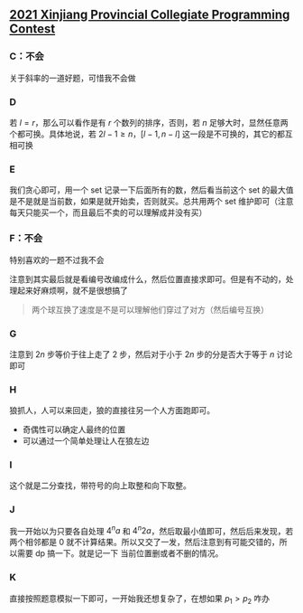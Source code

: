 ## [2021 Xinjiang Provincial Collegiate Programming Contest](https://codeforces.com/gym/103115/)

### C：不会

关于斜率的一道好题，可惜我不会做

### D

若 $l = r$，那么可以看作是有 $r$ 个数列的排序，否则，若 $n$ 足够大时，显然任意两个都可换。具体地说，若 $2l - 1 \geq n$，$[l - 1, n - l]$ 这一段是不可换的，其它的都互相可换

### E

我们贪心即可，用一个 set 记录一下后面所有的数，然后看当前这个 set 的最大值是不是就是当前数，如果是就开始卖，否则就买。总共用两个 set 维护即可（注意每天只能买一个，而且最后不卖的可以理解成并没有买）

### F：不会

特别喜欢的一题不过我不会

注意到其实最后就是看编号改编成什么，然后位置直接求即可。但是有不动的，处理起来好麻烦啊，就不是很想搞了

> 两个球互换了速度是不是可以理解他们穿过了对方（然后编号互换）

### G

注意到 $2n$ 步等价于往上走了 2 步，然后对于小于 $2n$ 步的分是否大于等于 $n$ 讨论即可

### H

狼抓人，人可以来回走，狼的直接往另一个人方面跑即可。

- 奇偶性可以确定人最终的位置
- 可以通过一个简单处理让人在狼左边

### I

这个就是二分查找，带符号的向上取整和向下取整。

### J

我一开始以为只要各自处理 $4^{n} a$ 和 $4^{n} 2a$，然后取最小值即可，然后后来发现，若两个相邻都是 0 就不计算结果。所以又交了一发，然后注意到有可能交错的，所以需要 dp 搞一下。就是记一下 当前位置删或者不删的情况。

### K

直接按照题意模拟一下即可，一开始我还想复杂了，在想如果 $p_1 > p_2$ 咋办